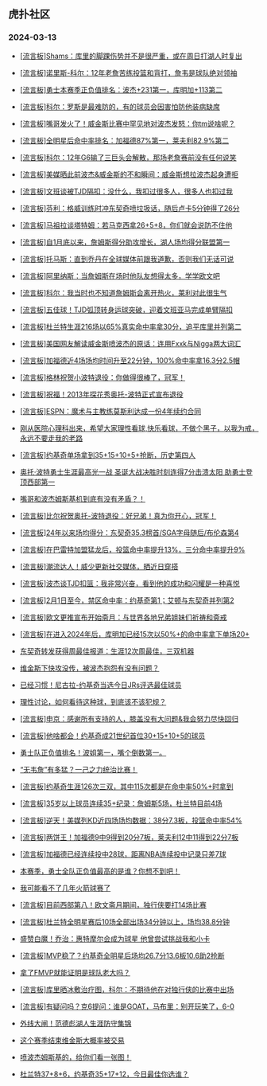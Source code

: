 ## 虎扑社区 
### 2024-03-13

+ [[流言板]Shams：库里的脚踝伤势并不是很严重，或在周日打湖人时复出](https://bbs.hupu.com/625223371.html)

+ [[流言板]诺里斯-科尔：12年老詹苦练投篮和背打，詹韦是球队绝对领袖](https://bbs.hupu.com/625222721.html)

+ [[流言板]勇士本赛季正负值排名：波杰+231第一，库明加+113第二](https://bbs.hupu.com/625221711.html)

+ [[流言板]科尔：罗斯是最难防的，有的球员会因害怕防他装病缺席](https://bbs.hupu.com/625223435.html)

+ [[流言板]嘴哥发火了！威金斯比赛中罕见地对波杰发怒：你tm说啥呢？](https://bbs.hupu.com/625212652.html)

+ [[流言板]全明星后命中率排名：加福德87%第一，莱夫利82.9%第二](https://bbs.hupu.com/625222480.html)

+ [[流言板]科尔：12年G6输了三巨头会解散，那场老詹赛前没有任何说笑](https://bbs.hupu.com/625223055.html)

+ [[流言板]美媒晒此前波杰&威金斯的不和瞬间：威金斯想拉波杰起身遭拒](https://bbs.hupu.com/625217185.html)

+ [[流言板]文班谈被TJD隔扣：没什么，我扣过很多人，很多人也扣过我](https://bbs.hupu.com/625221213.html)

+ [[流言板]芬利：格威训练时冲东契奇喷垃圾话，随后卢卡5分钟得了26分](https://bbs.hupu.com/625218200.html)

+ [[流言板]马祖拉谈塔特姆：若马克西拿26+5+8，你们就会说防不住他](https://bbs.hupu.com/625221437.html)

+ [[流言板]自1月底以来，詹姆斯得分助攻增长，湖人场均得分联盟第一](https://bbs.hupu.com/625218160.html)

+ [[流言板]托马斯：直到乔丹在全球媒体前跟我道歉，否则我们无话可说](https://bbs.hupu.com/625223609.html)

+ [[流言板]阿里纳斯：当詹姆斯在场时他队友想得太多，学学欧文吧](https://bbs.hupu.com/625217793.html)

+ [[流言板]科尔：我当时也不知道詹姆斯会离开热火，莱利对此很生气](https://bbs.hupu.com/625223936.html)

+ [[流言板]五佳球！TJD弧顶转身运球突破，迎着文班亚马完成单臂隔扣](https://bbs.hupu.com/625213242.html)

+ [[流言板]杜兰特生涯216场以65%真实命中率拿30分，追平库里并列第二](https://bbs.hupu.com/625223675.html)

+ [[流言板]美国网友解读威金斯喷波杰的原话：连用Fxxk与Nigga两大词汇](https://bbs.hupu.com/625215242.html)

+ [[流言板]加福德近4场场均时间升至22分钟，100%命中率拿16.3分2.5帽](https://bbs.hupu.com/625223626.html)

+ [[流言板]格林祝贺小波特退役：你做得很棒了，冠军！](https://bbs.hupu.com/625219192.html)

+ [[流言板]祝福！2013年探花秀奥托-波特正式宣布退役](https://bbs.hupu.com/625211224.html)

+ [[流言板]ESPN：魔术与主教练莫斯利达成一份4年续约合同](https://bbs.hupu.com/625221780.html)

+ [刚从医院心理科出来，希望大家理性看球,快乐看球，不做个黑子，以我为戒，永远不要走我的老路](https://bbs.hupu.com/625215835.html)

+ [[流言板]约基奇单场拿到35+15+10+5+抢断，历史第四人](https://bbs.hupu.com/625221017.html)

+ [奥托·波特勇士生涯最高光一战 圣诞大战决胜时刻连得7分击溃太阳 助勇士登顶西部第一](https://bbs.hupu.com/625220140.html)

+ [嘴哥和波杰姆斯基机到底有没有矛盾？！](https://bbs.hupu.com/625219166.html)

+ [[流言板]比尔祝贺奥托-波特退役：好兄弟！真为你开心，冠军！](https://bbs.hupu.com/625222931.html)

+ [[流言板]24年以来场均得分：东契奇35.3榜首/SGA字母随后/布伦森第4](https://bbs.hupu.com/625223874.html)

+ [[流言板]在巴雷特加盟猛龙后，投篮命中率提升13%，三分命中率提升9%](https://bbs.hupu.com/625223448.html)

+ [[流言板]潮流达人！威少更新社交媒体，晒近日穿搭](https://bbs.hupu.com/625218302.html)

+ [[流言板]波杰谈TJD扣篮：我非常兴奋，看到他的成功和闪耀是一种喜悦](https://bbs.hupu.com/625215557.html)

+ [[流言板]2月1日至今，禁区命中率：约基奇第1；艾顿与东契奇并列第2](https://bbs.hupu.com/625215185.html)

+ [[流言板]欧文更推宣布开始斋月：与世界各地兄弟姐妹们祈祷和斋戒](https://bbs.hupu.com/625214307.html)

+ [[流言板]在进入2024年后，库明加已经15次以50%+的命中率拿下单场20+](https://bbs.hupu.com/625223550.html)

+ [东契奇转发获得周最佳报道：生涯12次周最佳，三双机器](https://bbs.hupu.com/625219257.html)

+ [维金斯下快攻没传，被波杰抱怨有没有问题？](https://bbs.hupu.com/625219952.html)

+ [已经习惯！尼古拉-约基奇当选今日JRs评选最佳球员](https://bbs.hupu.com/625219958.html)

+ [理性讨论，如何看待这种球，到底该不该犯规？](https://bbs.hupu.com/625216048.html)

+ [[流言板]申京：感谢所有支持的人，膝盖没有大问题&我会努力尽快回归](https://bbs.hupu.com/625223967.html)

+ [[流言板]他啥都会！约基奇成21世纪首位30+15+10+5的球员](https://bbs.hupu.com/625214434.html)

+ [勇士队正负值排名！波姐第一，嘴个倒数第一。](https://bbs.hupu.com/625222261.html)

+ [“无韦詹”有多猛？一己之力统治比赛！](https://bbs.hupu.com/625213631.html)

+ [[流言板]约基奇生涯126次三双，其中115次都是在命中率50%+时拿到](https://bbs.hupu.com/625223812.html)

+ [[流言板]35岁以上球员连续35+纪录：詹姆斯5场，杜兰特目前4场](https://bbs.hupu.com/625213756.html)

+ [[流言板]逆天！美媒列KD近四场场均数据：38分7.3板，投篮命中率54%](https://bbs.hupu.com/625213838.html)

+ [[流言板]两饼王！加福德9中9得到20分7板，莱夫利12中11得到22分7板](https://bbs.hupu.com/625213614.html)

+ [[流言板]加福德已经连续投中28球，距离NBA连续投中记录只差7球](https://bbs.hupu.com/625213259.html)

+ [本赛季，勇士全队正负值最高的是谁？你想不到吧！](https://bbs.hupu.com/625221782.html)

+ [我可能看不了几年火箭球赛了](https://bbs.hupu.com/625223679.html)

+ [[流言板]目前西部第八！欧文斋月期间，独行侠要打14场比赛](https://bbs.hupu.com/625214828.html)

+ [[流言板]杜兰特全明星赛后10场全部出场34分钟以上，场均38.8分钟](https://bbs.hupu.com/625214279.html)

+ [盛赞白魔！乔治：惠特摩尔会成为球星 他曾尝试挑战我和小卡](https://bbs.hupu.com/625223514.html)

+ [[流言板]MVP稳了？约基奇全明星后场均26.7分13.6板10.6助2抢断](https://bbs.hupu.com/625214993.html)

+ [拿了FMVP就能证明是球队老大吗？](https://bbs.hupu.com/625223164.html)

+ [[流言板]库里晒冰敷治疗图，科尔：不期待他在对独行侠的比赛中出场](https://bbs.hupu.com/625214411.html)

+ [[流言板]有疑问吗？克6提问：谁是GOAT，马布里：别开玩笑了，6-0](https://bbs.hupu.com/625211323.html)

+ [外线大闸！范德彪湖人生涯防守集锦](https://bbs.hupu.com/625223005.html)

+ [这个赛季结束维金斯大概率被交易](https://bbs.hupu.com/625223658.html)

+ [喷波杰姆斯基的，给你们看一张图！](https://bbs.hupu.com/625222726.html)

+ [杜兰特37+8+6，约基奇35+17+12，今日最佳你选谁？](https://bbs.hupu.com/625215976.html)

